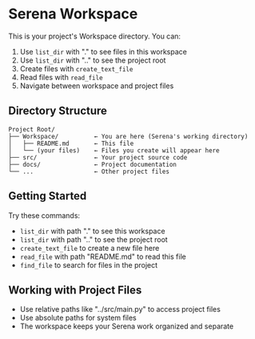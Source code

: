 # Serena Workspace

This is your project's Workspace directory. You can:

1. Use `list_dir` with "." to see files in this workspace
2. Use `list_dir` with ".." to see the project root
3. Create files with `create_text_file`
4. Read files with `read_file`
5. Navigate between workspace and project files

## Directory Structure

```
Project Root/
├── Workspace/          ← You are here (Serena's working directory)
│   ├── README.md       ← This file
│   └── (your files)    ← Files you create will appear here
├── src/                ← Your project source code
├── docs/               ← Project documentation
└── ...                 ← Other project files
```

## Getting Started

Try these commands:
- `list_dir` with path "." to see this workspace
- `list_dir` with path ".." to see the project root
- `create_text_file` to create a new file here
- `read_file` with path "README.md" to read this file
- `find_file` to search for files in the project

## Working with Project Files

- Use relative paths like "../src/main.py" to access project files
- Use absolute paths for system files
- The workspace keeps your Serena work organized and separate
